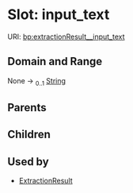 
# Slot: input_text




URI: [bp:extractionResult__input_text](http://w3id.org/ontogpt/biological-process-templateextractionResult__input_text)


## Domain and Range

None &#8594;  <sub>0..1</sub> [String](types/String.md)

## Parents


## Children


## Used by

 * [ExtractionResult](ExtractionResult.md)

